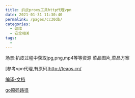 ```yaml
---
title: 扒皮proxy工具http代理vpn
date: 2021-01-31 11:30:40
permalink: /pages/cc30db/
categories:
  - 运维
  - 安全相关
tags:
  - 
---
```


场景:扒皮过程中获取jpg,png,mp4等等资源
菜品图片,菜品方案



[参考vpn代理,有原码]http://teaos.cn/


[编译-文档](http://teaos.cn/doc/main/Build.md)

[go原码路径](https://github.com/TeaWeb/code)

